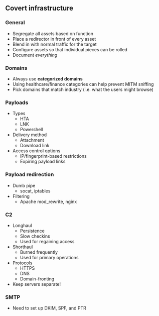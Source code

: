 
## Covert infrastructure

### General
- Segregate all assets based on function
- Place a redirector in front of every asset
- Blend in with normal traffic for the target
- Configure assets so that individual pieces can be rolled
- Document _everything_

### Domains
- Always use **categorized domains**
- Using healthcare/finance categories can help prevent MITM sniffing
- Pick domains that match industry (i.e. what the users might browse)

### Payloads
- Types
    - HTA
    - LNK
    - Powershell
- Delivery method
    - Attachment
    - Download link
- Access control options
    - IP/fingerprint-based restrictions
    - Expiring payload links

### Payload redirection
- Dumb pipe
    - socat, iptables
- Filtering
    - Apache mod_rewrite, nginx

### C2
- Longhaul
    - Persistence
    - Slow checkins
    - Used for regaining access
- Shorthaul
    - Burned frequently
    - Used for primary operations
- Protocols
    - HTTPS
    - DNS
    - Domain-fronting
- Keep servers separate!

### SMTP
- Need to set up DKIM, SPF, and PTR